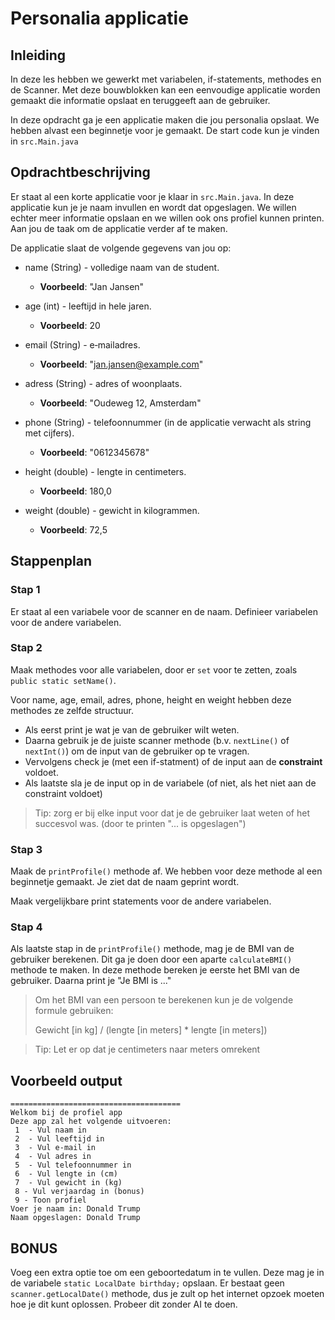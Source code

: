 # Personalia applicatie

## Inleiding

In deze les hebben we gewerkt met variabelen, if-statements, methodes en de Scanner.
Met deze bouwblokken kan een eenvoudige applicatie worden gemaakt die informatie opslaat en teruggeeft aan de gebruiker.

In deze opdracht ga je een applicatie maken die jou personalia opslaat. We hebben alvast een beginnetje voor je gemaakt. De start code kun je vinden in `src.Main.java`

## Opdrachtbeschrijving

Er staat al een korte applicatie voor je klaar in `src.Main.java`. In deze applicatie kun je je naam invullen en wordt dat opgeslagen. We willen echter meer informatie opslaan en we willen ook ons profiel kunnen printen. Aan jou de taak om de applicatie verder af te maken.

De applicatie slaat de volgende gegevens van jou op:

- name (String) - volledige naam van de student.
  - **Voorbeeld**: "Jan Jansen"

- age (int) - leeftijd in hele jaren.
  - **Voorbeeld**: 20

- email (String) - e‑mailadres.
  - **Voorbeeld**: "jan.jansen@example.com"

- adress (String) - adres of woonplaats.
  - **Voorbeeld**: "Oudeweg 12, Amsterdam"

- phone (String) - telefoonnummer (in de applicatie verwacht als string met cijfers).
  - **Voorbeeld**: "0612345678"

- height (double) - lengte in centimeters.
  - **Voorbeeld**: 180,0

- weight (double) - gewicht in kilogrammen.
  - **Voorbeeld**: 72,5


## Stappenplan

### Stap 1
Er staat al een variabele voor de scanner en de naam.
Definieer variabelen voor de andere variabelen.


### Stap 2
Maak methodes voor alle variabelen, door er `set` voor te zetten, zoals `public static setName()`.

Voor name, age, email, adres, phone, height en weight hebben deze methodes ze zelfde structuur.
- Als eerst print je wat je van de gebruiker wilt weten.
- Daarna gebruik je de juiste scanner methode (b.v. `nextLine()` of `nextInt()`) om de input van de gebruiker op te vragen.
- Vervolgens check je (met een if-statment) of de input aan de **constraint** voldoet.
- Als laatste sla je de input op in de variabele (of niet, als het niet aan de constraint voldoet)

> Tip: zorg er bij elke input voor dat je de gebruiker laat weten of het succesvol was. (door te printen "... is opgeslagen")

### Stap 3
Maak de `printProfile()` methode af.
We hebben voor deze methode al een beginnetje gemaakt. Je ziet dat de naam geprint wordt.

Maak vergelijkbare print statements voor de andere variabelen.

### Stap 4
Als laatste stap in de `printProfile()` methode, mag je de BMI van de gebruiker berekenen. Dit ga je doen door een aparte `calculateBMI()` methode te maken. In deze methode bereken je eerste het BMI van de gebruiker. Daarna print je "Je BMI is ..."

> Om het BMI van een persoon te berekenen kun je de volgende formule gebruiken:
>
> Gewicht [in kg] / (lengte [in meters] * lengte [in meters])

> Tip: Let er op dat je centimeters naar meters omrekent

## Voorbeeld output

```text
======================================
Welkom bij de profiel app
Deze app zal het volgende uitvoeren:
 1  - Vul naam in
 2  - Vul leeftijd in
 3  - Vul e-mail in
 4  - Vul adres in
 5  - Vul telefoonnummer in
 6  - Vul lengte in (cm)
 7  - Vul gewicht in (kg)
 8 - Vul verjaardag in (bonus)
 9 - Toon profiel
Voer je naam in: Donald Trump
Naam opgeslagen: Donald Trump

```

## BONUS

Voeg een extra optie toe om een geboortedatum in te vullen. Deze mag je in de variabele `static LocalDate birthday;` opslaan. Er bestaat geen `scanner.getLocalDate()` methode, dus je zult op het internet opzoek moeten hoe je dit kunt oplossen. Probeer dit zonder AI te doen.

      